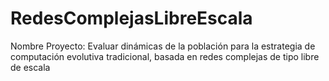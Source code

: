 # RedesComplejasLibreEscala

Nombre Proyecto: Evaluar dinámicas de la población para la estrategia de computación evolutiva tradicional, basada en redes complejas de tipo libre de escala

